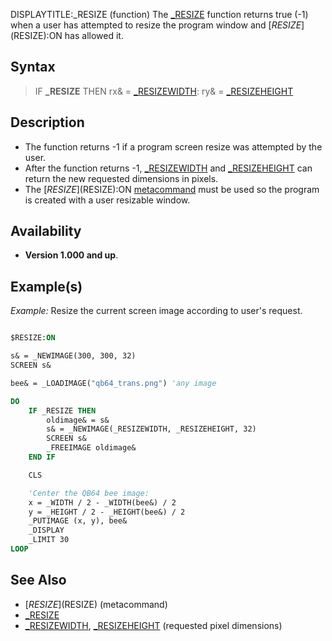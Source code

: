 DISPLAYTITLE:_RESIZE (function)
The [_RESIZE](_RESIZE) function returns true (-1) when a user has attempted to resize the program window and [$RESIZE]($RESIZE):ON has allowed it.


## Syntax

>  IF **_RESIZE** THEN rx& = [_RESIZEWIDTH](_RESIZEWIDTH): ry& = [_RESIZEHEIGHT](_RESIZEHEIGHT)


## Description

* The function returns -1 if a program screen resize was attempted by the user. 
* After the function returns -1, [_RESIZEWIDTH](_RESIZEWIDTH) and [_RESIZEHEIGHT](_RESIZEHEIGHT) can return the new requested dimensions in pixels.
* The [$RESIZE]($RESIZE):ON [metacommand](metacommand) must be used so the program is created with a user resizable window.


## Availability

* **Version 1.000 and up**.


## Example(s)

*Example:* Resize the current screen image according to user's request.

```vb

$RESIZE:ON

s& = _NEWIMAGE(300, 300, 32)
SCREEN s&

bee& = _LOADIMAGE("qb64_trans.png") 'any image

DO
    IF _RESIZE THEN
        oldimage& = s&
        s& = _NEWIMAGE(_RESIZEWIDTH, _RESIZEHEIGHT, 32)
        SCREEN s&
        _FREEIMAGE oldimage&
    END IF

    CLS

    'Center the QB64 bee image:
    x = _WIDTH / 2 - _WIDTH(bee&) / 2
    y = _HEIGHT / 2 - _HEIGHT(bee&) / 2
    _PUTIMAGE (x, y), bee&
    _DISPLAY
    _LIMIT 30
LOOP

```


## See Also

* [$RESIZE]($RESIZE) (metacommand)
* [_RESIZE](_RESIZE)
* [_RESIZEWIDTH](_RESIZEWIDTH), [_RESIZEHEIGHT](_RESIZEHEIGHT) (requested pixel dimensions)




